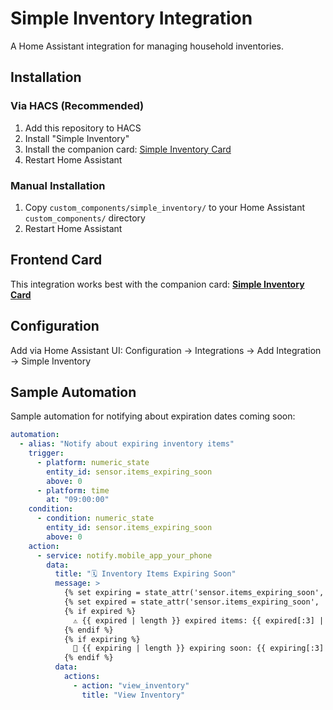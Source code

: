 # Simple Inventory Integration

A Home Assistant integration for managing household inventories.

## Installation

### Via HACS (Recommended)

1. Add this repository to HACS
2. Install "Simple Inventory"
3. Install the companion card: [Simple Inventory Card](https://github.com/blaineventurine/simple-inventory-card)
4. Restart Home Assistant

### Manual Installation

1. Copy `custom_components/simple_inventory/` to your Home Assistant `custom_components/` directory
2. Restart Home Assistant

## Frontend Card

This integration works best with the companion card:
**[Simple Inventory Card](https://github.com/blaineventurine/simple-inventory-card)**

## Configuration

Add via Home Assistant UI: Configuration → Integrations → Add Integration → Simple Inventory

## Sample Automation

Sample automation for notifying about expiration dates coming soon:

```yaml
automation:
  - alias: "Notify about expiring inventory items"
    trigger:
      - platform: numeric_state
        entity_id: sensor.items_expiring_soon
        above: 0
      - platform: time
        at: "09:00:00"
    condition:
      - condition: numeric_state
        entity_id: sensor.items_expiring_soon
        above: 0
    action:
      - service: notify.mobile_app_your_phone
        data:
          title: "🗓️ Inventory Items Expiring Soon"
          message: >
            {% set expiring = state_attr('sensor.items_expiring_soon', 'expiring_items') %}
            {% set expired = state_attr('sensor.items_expiring_soon', 'expired_items') %}
            {% if expired %}
              ⚠️ {{ expired | length }} expired items: {{ expired[:3] | map(attribute='name') | join(', ') }}
            {% endif %}
            {% if expiring %}
              📅 {{ expiring | length }} expiring soon: {{ expiring[:3] | map(attribute='name') | join(', ') }}
            {% endif %}
          data:
            actions:
              - action: "view_inventory"
                title: "View Inventory"
```
